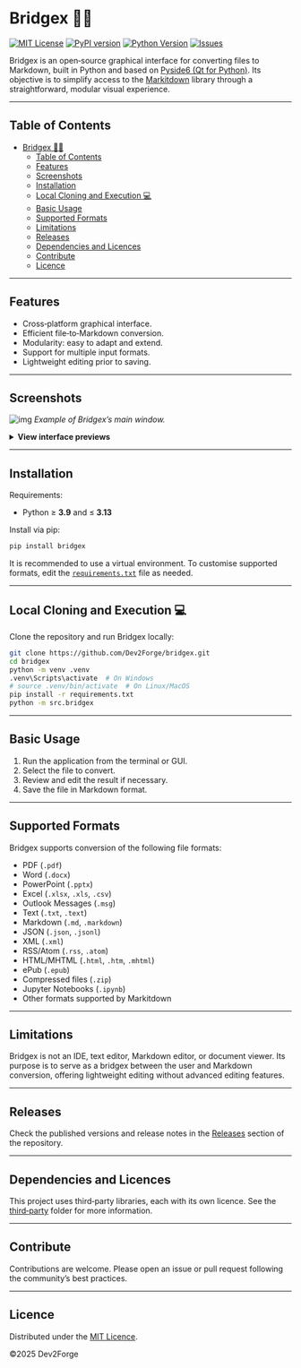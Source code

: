 # Bridgex 🌉🐍

[![MIT License](https://img.shields.io/badge/license-MIT-blue.svg)](./LICENSE)
[![PyPI version](https://img.shields.io/pypi/v/bridgex-md.svg)](https://pypi.org/project/bridgex-md/)
[![Python Version](https://img.shields.io/badge/python-3.9%20|%203.10%20|%203.11%20|%203.12%20|%203.13-blue.svg)](https://www.python.org/downloads/)
[![Issues](https://img.shields.io/github/issues/Dev2Forge/bridgex)](https://github.com/Dev2Forge/bridgex/issues)

Bridgex is an open‑source graphical interface for converting files to Markdown, built in Python and based on [Pyside6 (Qt for Python)](https://doc.qt.io/qtforpython-6/). Its objective is to simplify access to the [Markitdown](https://github.com/microsoft/markitdown) library through a straightforward, modular visual experience.

---

## Table of Contents

- [Bridgex 🌉🐍](#bridgex-)
  - [Table of Contents](#table-of-contents)
  - [Features](#features)
  - [Screenshots](#screenshots)
  - [Installation](#installation)
  - [Local Cloning and Execution 💻](#local-cloning-and-execution-)
  - [Basic Usage](#basic-usage)
  - [Supported Formats](#supported-formats)
  - [Limitations](#limitations)
  - [Releases](#releases)
  - [Dependencies and Licences](#dependencies-and-licences)
  - [Contribute](#contribute)
  - [Licence](#licence)

---

## Features

* Cross‑platform graphical interface.
* Efficient file‑to‑Markdown conversion.
* Modularity: easy to adapt and extend.
* Support for multiple input formats.
* Lightweight editing prior to saving.

---

## Screenshots

![img](https://cdn.jsdelivr.net/gh/tutosrive/images-projects-srm-trg@main/dev2forge/pymd/bridge/preview-1-main.png)
*Example of Bridgex’s main window.*

<details>
<summary><strong>View interface previews</strong></summary>

<br>

|     Name     | Preview |
| :-----: |:---: |
|  Open File | ![img](https://cdn.jsdelivr.net/gh/tutosrive/images-projects-srm-trg@main/dev2forge/pymd/bridge/preview-2-openfile.png) |
| Mini Editor | ![img](https://cdn.jsdelivr.net/gh/tutosrive/images-projects-srm-trg@main/dev2forge/pymd/bridge/preview-3-minieditor.png) |
| Convert | ![img](https://cdn.jsdelivr.net/gh/tutosrive/images-projects-srm-trg@main/dev2forge/pymd/bridge/preview-4-convert.png) |
| Change Language | ![img](https://cdn.jsdelivr.net/gh/tutosrive/images-projects-srm-trg@main/dev2forge/pymd/bridge/preview-5-languagechange.png) |

</details>

---

## Installation

Requirements:

* Python ≥ **3.9** and ≤ **3.13**

Install via pip:

```sh
pip install bridgex
```

It is recommended to use a virtual environment. To customise supported formats, edit the [`requirements.txt`](./requirements.txt) file as needed.

---

## Local Cloning and Execution 💻

Clone the repository and run Bridgex locally:

```sh
git clone https://github.com/Dev2Forge/bridgex.git
cd bridgex
python -m venv .venv
.venv\Scripts\activate  # On Windows
# source .venv/bin/activate  # On Linux/MacOS
pip install -r requirements.txt
python -m src.bridgex
```

---

## Basic Usage

1. Run the application from the terminal or GUI.
2. Select the file to convert.
3. Review and edit the result if necessary.
4. Save the file in Markdown format.

---

## Supported Formats

Bridgex supports conversion of the following file formats:

* PDF (`.pdf`)
* Word (`.docx`)
* PowerPoint (`.pptx`)
* Excel (`.xlsx`, `.xls`, `.csv`)
* Outlook Messages (`.msg`)
* Text (`.txt`, `.text`)
* Markdown (`.md`, `.markdown`)
* JSON (`.json`, `.jsonl`)
* XML (`.xml`)
* RSS/Atom (`.rss`, `.atom`)
* HTML/MHTML (`.html`, `.htm`, `.mhtml`)
* ePub (`.epub`)
* Compressed files (`.zip`)
* Jupyter Notebooks (`.ipynb`)
* Other formats supported by Markitdown

---

## Limitations

Bridgex is not an IDE, text editor, Markdown editor, or document viewer. Its purpose is to serve as a bridgex between the user and Markdown conversion, offering lightweight editing without advanced editing features.

---

## Releases

Check the published versions and release notes in the [Releases](https://github.com/Dev2Forge/bridgex/releases) section of the repository.

---

## Dependencies and Licences

This project uses third‑party libraries, each with its own licence. See the [third‑party](./third-party/) folder for more information.

---

## Contribute

Contributions are welcome. Please open an issue or pull request following the community’s best practices.

---

## Licence

Distributed under the [MIT Licence](./LICENSE).

©2025 Dev2Forge

